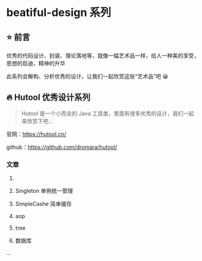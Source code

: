 # beatiful-design 系列

## :star: 前言

优秀的代码设计、封装、理论落地等，就像一幅艺术品一样，给人一种美的享受，思想的启迪，精神的升华

此系列会解构、分析优秀的设计，让我们一起欣赏这些“艺术品”吧 :grinning:

## :fire: Hutool 优秀设计系列

>Hutool 是一个小而全的 Java 工具类，里面有很多优秀的设计，我们一起来欣赏下吧...

官网：https://hutool.cn/

github：https://github.com/dromara/hutool/

### 文章

1. 

   [代码鉴赏：【Hutool工具】LazyLoader范型懒汉式单例]: (https://github.com/RiveLock/beatiful-design/blob/main/docs/hutool/%E4%BB%A3%E7%A0%81%E9%89%B4%E8%B5%8F%EF%BC%9A%E3%80%90Hutool%E5%B7%A5%E5%85%B7%E3%80%91LazyLoader%E8%8C%83%E5%9E%8B%E6%87%92%E6%B1%89%E5%BC%8F%E5%8D%95%E4%BE%8B.md)

   

2. Singleton 单例统一管理

3. SimpleCashe 简单缓存

4. aop

5. tree

6. 数据库

... 

